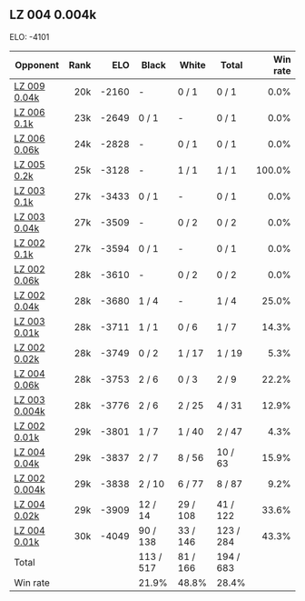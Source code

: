 ## LZ 004 0.004k ##

ELO: -4101

Opponent | Rank | ELO | Black | White | Total | Win rate
---------|-----:|----:|-------|-------|-------|-------:
[LZ 009 0.04k](LZ%20009%200.04k.md) | 20k | -2160 | - | 0 / 1 | 0 / 1 | 0.0%
[LZ 006 0.1k](LZ%20006%200.1k.md) | 23k | -2649 | 0 / 1 | - | 0 / 1 | 0.0%
[LZ 006 0.06k](LZ%20006%200.06k.md) | 24k | -2828 | - | 0 / 1 | 0 / 1 | 0.0%
[LZ 005 0.2k](LZ%20005%200.2k.md) | 25k | -3128 | - | 1 / 1 | 1 / 1 | 100.0%
[LZ 003 0.1k](LZ%20003%200.1k.md) | 27k | -3433 | 0 / 1 | - | 0 / 1 | 0.0%
[LZ 003 0.04k](LZ%20003%200.04k.md) | 27k | -3509 | - | 0 / 2 | 0 / 2 | 0.0%
[LZ 002 0.1k](LZ%20002%200.1k.md) | 27k | -3594 | 0 / 1 | - | 0 / 1 | 0.0%
[LZ 002 0.06k](LZ%20002%200.06k.md) | 28k | -3610 | - | 0 / 2 | 0 / 2 | 0.0%
[LZ 002 0.04k](LZ%20002%200.04k.md) | 28k | -3680 | 1 / 4 | - | 1 / 4 | 25.0%
[LZ 003 0.01k](LZ%20003%200.01k.md) | 28k | -3711 | 1 / 1 | 0 / 6 | 1 / 7 | 14.3%
[LZ 002 0.02k](LZ%20002%200.02k.md) | 28k | -3749 | 0 / 2 | 1 / 17 | 1 / 19 | 5.3%
[LZ 004 0.06k](LZ%20004%200.06k.md) | 28k | -3753 | 2 / 6 | 0 / 3 | 2 / 9 | 22.2%
[LZ 003 0.004k](LZ%20003%200.004k.md) | 28k | -3776 | 2 / 6 | 2 / 25 | 4 / 31 | 12.9%
[LZ 002 0.01k](LZ%20002%200.01k.md) | 29k | -3801 | 1 / 7 | 1 / 40 | 2 / 47 | 4.3%
[LZ 004 0.04k](LZ%20004%200.04k.md) | 29k | -3837 | 2 / 7 | 8 / 56 | 10 / 63 | 15.9%
[LZ 002 0.004k](LZ%20002%200.004k.md) | 29k | -3838 | 2 / 10 | 6 / 77 | 8 / 87 | 9.2%
[LZ 004 0.02k](LZ%20004%200.02k.md) | 29k | -3909 | 12 / 14 | 29 / 108 | 41 / 122 | 33.6%
[LZ 004 0.01k](LZ%20004%200.01k.md) | 30k | -4049 | 90 / 138 | 33 / 146 | 123 / 284 | 43.3%
Total | | | 113 / 517 | 81 / 166 | 194 / 683 | 
Win rate| | | 21.9% | 48.8% | 28.4% | 
